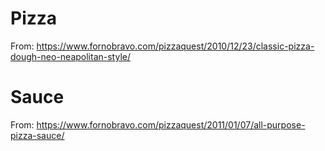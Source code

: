 # Pizza
From: https://www.fornobravo.com/pizzaquest/2010/12/23/classic-pizza-dough-neo-neapolitan-style/

# Sauce
From: https://www.fornobravo.com/pizzaquest/2011/01/07/all-purpose-pizza-sauce/
